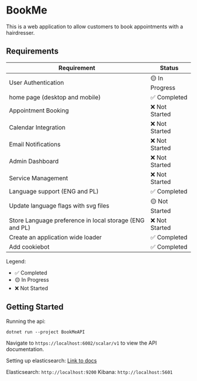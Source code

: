 # BookMe
This is a web application to allow customers to book appointments with a hairdresser.

## Requirements

| Requirement | Status |
|------------|--------|
| User Authentication | 🟡 In Progress |
| home page (desktop and mobile) | ✅ Completed |
| Appointment Booking | ❌ Not Started |
| Calendar Integration | ❌ Not Started |
| Email Notifications | ❌ Not Started |
| Admin Dashboard | ❌ Not Started |
| Service Management | ❌ Not Started |
Language support (ENG and PL)| ✅ Completed |
Update language flags with svg files| 🟡 Not Started |
Store Language preference in local storage (ENG and PL)| ❌ Not Started |
Create an application wide loader| ✅ Completed |
| Add cookiebot| ✅ Completed |

Legend:
- ✅ Completed
- 🟡 In Progress
- ❌ Not Started

## Getting Started

Running the api:
```
dotnet run --project BookMeAPI
```

Navigate to `https://localhost:6002/scalar/v1` to view the API documentation.

Setting up elasticsearch:
[Link to docs](https://www.elastic.co/guide/en/elasticsearch/reference/current/run-elasticsearch-locally.html)

Elasticsearch: `http://localhost:9200`
Kibana: `http://localhost:5601`
